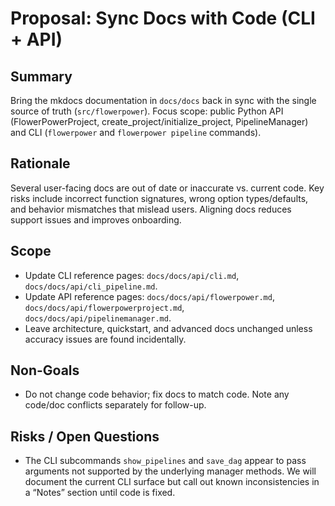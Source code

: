 # Proposal: Sync Docs with Code (CLI + API)

## Summary
Bring the mkdocs documentation in `docs/docs` back in sync with the single source of truth (`src/flowerpower`). Focus scope: public Python API (FlowerPowerProject, create_project/initialize_project, PipelineManager) and CLI (`flowerpower` and `flowerpower pipeline` commands).

## Rationale
Several user-facing docs are out of date or inaccurate vs. current code. Key risks include incorrect function signatures, wrong option types/defaults, and behavior mismatches that mislead users. Aligning docs reduces support issues and improves onboarding.

## Scope
- Update CLI reference pages: `docs/docs/api/cli.md`, `docs/docs/api/cli_pipeline.md`.
- Update API reference pages: `docs/docs/api/flowerpower.md`, `docs/docs/api/flowerpowerproject.md`, `docs/docs/api/pipelinemanager.md`.
- Leave architecture, quickstart, and advanced docs unchanged unless accuracy issues are found incidentally.

## Non-Goals
- Do not change code behavior; fix docs to match code. Note any code/doc conflicts separately for follow-up.

## Risks / Open Questions
- The CLI subcommands `show_pipelines` and `save_dag` appear to pass arguments not supported by the underlying manager methods. We will document the current CLI surface but call out known inconsistencies in a “Notes” section until code is fixed.

